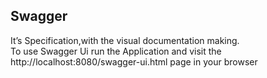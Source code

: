 ## Swagger

It’s Specification,with the visual documentation making.<br> To use Swagger Ui run the Application and visit
the http://localhost:8080/swagger-ui.html page in your browser

